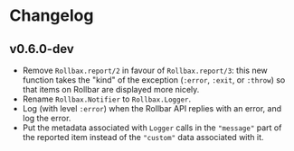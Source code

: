 # Changelog

## v0.6.0-dev

* Remove `Rollbax.report/2` in favour of `Rollbax.report/3`: this new function takes the "kind" of the exception (`:error`, `:exit`, or `:throw`) so that items on Rollbar are displayed more nicely.
* Rename `Rollbax.Notifier` to `Rollbax.Logger`.
* Log (with level `:error`) when the Rollbar API replies with an error, and log the error.
* Put the metadata associated with `Logger` calls in the `"message"` part of the reported item instead of the `"custom"` data associated with it.
